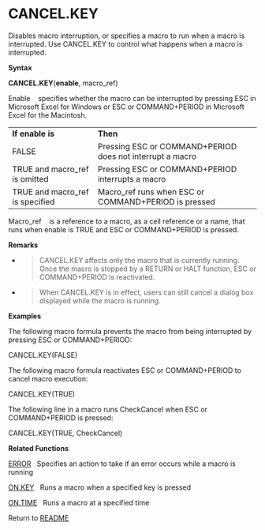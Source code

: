 # CANCEL.KEY

Disables macro interruption, or specifies a macro to run when a macro is
interrupted. Use CANCEL.KEY to control what happens when a macro is
interrupted.

**Syntax**

**CANCEL.KEY**(**enable**, macro\_ref)

Enable&nbsp;&nbsp;&nbsp;&nbsp;specifies whether the macro can be
interrupted by pressing ESC in Microsoft Excel for Windows or ESC or
COMMAND+PERIOD in Microsoft Excel for the Macintosh.

|                                  |                                                           |
| -------------------------------- | --------------------------------------------------------- |
| **If enable is**                 | **Then**                                                  |
| FALSE                            | Pressing ESC or COMMAND+PERIOD does not interrupt a macro |
| TRUE and macro\_ref is omitted   | Pressing ESC or COMMAND+PERIOD interrupts a macro         |
| TRUE and macro\_ref is specified | Macro\_ref runs when ESC or COMMAND+PERIOD is pressed     |

Macro\_ref&nbsp;&nbsp;&nbsp;&nbsp;is a reference to a macro, as a cell
reference or a name, that runs when enable is TRUE and ESC or
COMMAND+PERIOD is pressed.

**Remarks**

  - > CANCEL.KEY affects only the macro that is currently running. Once
    > the macro is stopped by a RETURN or HALT function, ESC or
    > COMMAND+PERIOD is reactivated.

  - > When CANCEL.KEY is in effect, users can still cancel a dialog box
    > displayed while the macro is running.


**Examples**

The following macro formula prevents the macro from being interrupted by
pressing ESC or COMMAND+PERIOD:

CANCEL.KEY(FALSE)

The following macro formula reactivates ESC or COMMAND+PERIOD to cancel
macro execution:

CANCEL.KEY(TRUE)

The following line in a macro runs CheckCancel when ESC or
COMMAND+PERIOD is pressed:

CANCEL.KEY(TRUE, CheckCancel)

**Related Functions**

[ERROR](ERROR.md)&nbsp;&nbsp;&nbsp;Specifies an action to take if an error occurs
while a macro is running

[ON.KEY](ON.KEY.md)&nbsp;&nbsp;&nbsp;Runs a macro when a specified key is pressed

[ON.TIME](ON.TIME.md)&nbsp;&nbsp;&nbsp;Runs a macro at a specified time



Return to [README](README.md#C)

